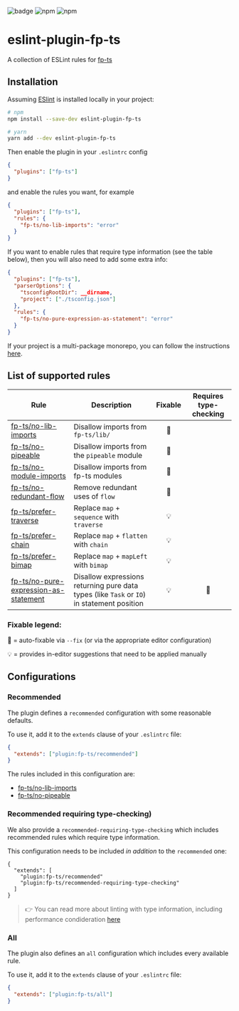 ![badge](https://concourse.our.buildo.io/api/v1/teams/buildo/pipelines/eslint-plugin-fp-ts/badge)
![npm](https://img.shields.io/npm/dm/eslint-plugin-fp-ts)
![npm](https://img.shields.io/npm/v/eslint-plugin-fp-ts)

# eslint-plugin-fp-ts

A collection of ESLint rules for [fp-ts](https://github.com/gcanti/fp-ts)

## Installation

Assuming [ESlint](https://github.com/eslint/eslint) is installed locally in your
project:

```sh
# npm
npm install --save-dev eslint-plugin-fp-ts

# yarn
yarn add --dev eslint-plugin-fp-ts
```

Then enable the plugin in your `.eslintrc` config

```json
{
  "plugins": ["fp-ts"]
}
```

and enable the rules you want, for example

```json
{
  "plugins": ["fp-ts"],
  "rules": {
    "fp-ts/no-lib-imports": "error"
  }
}
```

If you want to enable rules that require type information (see the table below),
then you will also need to add some extra info:

```json
{
  "plugins": ["fp-ts"],
  "parserOptions": {
    "tsconfigRootDir": __dirname,
    "project": ["./tsconfig.json"]
  },
  "rules": {
    "fp-ts/no-pure-expression-as-statement": "error"
  }
}
```

If your project is a multi-package monorepo, you can follow the instructions
[here](https://github.com/typescript-eslint/typescript-eslint/blob/master/docs/getting-started/linting/MONOREPO.md).

## List of supported rules

| Rule                                                                                   | Description                                                                                | Fixable | Requires type-checking |
| -------------------------------------------------------------------------------------- | ------------------------------------------------------------------------------------------ | :-----: | :--------------------: |
| [fp-ts/no-lib-imports](docs/rules/no-lib-imports.md)                                   | Disallow imports from `fp-ts/lib/`                                                         |   🔧    |                        |
| [fp-ts/no-pipeable](docs/rules/no-pipeable.md)                                         | Disallow imports from the `pipeable` module                                                |   🔧    |                        |
| [fp-ts/no-module-imports](docs/rules/no-module-imports.md)                             | Disallow imports from fp-ts modules                                                        |   🔧    |                        |
| [fp-ts/no-redundant-flow](docs/rules/no-redundant-flow.md)                             | Remove redundant uses of `flow`                                                            |   🔧    |                        |
| [fp-ts/prefer-traverse](docs/rules/prefer-traverse.md)                                 | Replace `map` + `sequence` with `traverse`                                                 |   💡    |                        |
| [fp-ts/prefer-chain](docs/rules/prefer-chain.md)                                       | Replace `map` + `flatten` with `chain`                                                     |   💡    |                        |
| [fp-ts/prefer-bimap](docs/rules/prefer-bimap.md)                                       | Replace `map` + `mapLeft` with `bimap`                                                     |   💡    |                        |
| [fp-ts/no-pure-expression-as-statement](docs/rules/no-pure-expression-as-statement.md) | Disallow expressions returning pure data types (like `Task` or `IO`) in statement position |   💡    |           🦄           |

### Fixable legend:

🔧 = auto-fixable via `--fix` (or via the appropriate editor configuration)

💡 = provides in-editor suggestions that need to be applied manually

## Configurations

### Recommended

The plugin defines a `recommended` configuration with some reasonable defaults.

To use it, add it to the `extends` clause of your `.eslintrc` file:

```json
{
  "extends": ["plugin:fp-ts/recommended"]
}
```

The rules included in this configuration are:

- [fp-ts/no-lib-imports](docs/rules/no-lib-imports.md)
- [fp-ts/no-pipeable](docs/rules/no-pipeable.md)

### Recommended requiring type-checking)

We also provide a `recommended-requiring-type-checking` which includes
recommended rules which require type information.

This configuration needs to be included _in addition_ to the `recommended` one:

```
{
  "extends": [
    "plugin:fp-ts/recommended"
    "plugin:fp-ts/recommended-requiring-type-checking"
  ]
}
```

> 👉 You can read more about linting with type information, including
> performance condideration
> [here](https://github.com/typescript-eslint/typescript-eslint/blob/master/docs/getting-started/linting/TYPED_LINTING.md)

### All

The plugin also defines an `all` configuration which includes every available
rule.

To use it, add it to the `extends` clause of your `.eslintrc` file:

```json
{
  "extends": ["plugin:fp-ts/all"]
}
```
